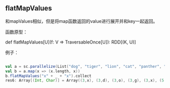 ## flatMapValues
  
和mapValues相似，但是将map函数返回的value进行展开并和key一起返回。

函数原型：

  def flatMapValues[U](f: V => TraversableOnce[U]): RDD[(K, U)]

例子：

```scala

val a = sc.parallelize(List("dog", "tiger", "lion", "cat", "panther", "eagle"), 2)
val b = a.map(x => (x.length, x))
b.flatMapValues("x" + _ + "x").collect
res6: Array[(Int, Char)] = Array((3,x), (3,d), (3,o), (3,g), (3,x), (5,x), (5,t), (5,i), (5,g), (5,e), (5,r), (5,x), (4,x), (4,l), (4,i), (4,o), (4,n), (4,x), (3,x), (3,c), (3,a), (3,t), (3,x), (7,x), (7,p), (7,a), (7,n), (7,t), (7,h), (7,e), (7,r), (7,x), (5,x), (5,e), (5,a), (5,g), (5,l), (5,e), (5,x))
```

